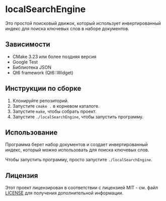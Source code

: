 # localSearchEngine

Это простой поисковый движок, который использует инвертированный индекс для поиска ключевых слов в наборе документов.

## Зависимости

- CMake 3.23 или более поздняя версия
- Google Test
- Библиотека JSON
- Qt6 framework (Qt6::Widget)

## Инструкции по сборке

1. Клонируйте репозиторий.
2. Запустите `cmake .` в корневом каталоге.
3. Запустите `make`, чтобы собрать проект.
4. Запустите `./localSearchEngine`, чтобы запустить программу.

## Использование

Программа берет набор документов и создает инвертированный индекс, который можно использовать для поиска ключевых слов.

Чтобы запустить программу, просто запустите `./localSearchEngine`.

## Лицензия

Этот проект лицензирован в соответствии с лицензией MIT - см. файл [LICENSE](LICENSE) для получения дополнительной информации.
